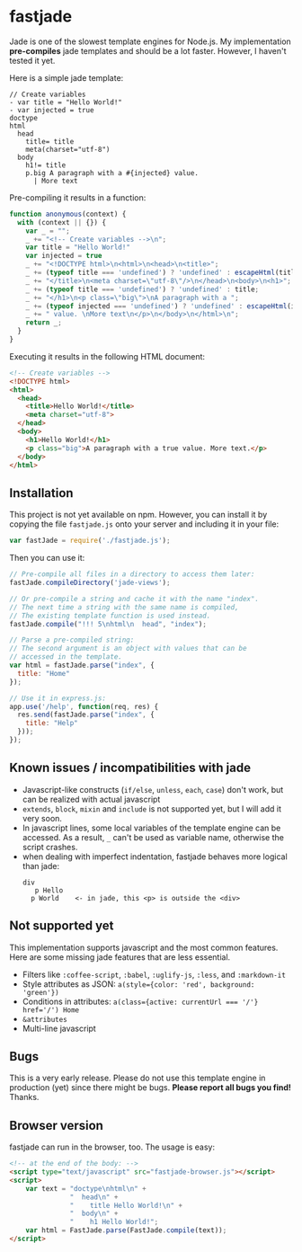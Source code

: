 # fastjade
Jade is one of the slowest template engines for Node.js. My implementation **pre-compiles** jade templates and should be a lot faster. However, I haven't tested it yet.

Here is a simple jade template:

```jade
// Create variables
- var title = "Hello World!"
- var injected = true
doctype
html
  head
    title= title
    meta(charset="utf-8")
  body
    h1!= title
    p.big A paragraph with a #{injected} value. 
      | More text
```

Pre-compiling it results in a function:

```javascript
function anonymous(context) {
  with (context || {}) {
    var _ = "";
    _ += "<!-- Create variables -->\n";
    var title = "Hello World!"
    var injected = true
    _ += "<!DOCTYPE html>\n<html>\n<head>\n<title>";
    _ += (typeof title === 'undefined') ? 'undefined' : escapeHtml(title);
    _ += "</title>\n<meta charset=\"utf-8\"/>\n</head>\n<body>\n<h1>";
    _ += (typeof title === 'undefined') ? 'undefined' : title;
    _ += "</h1>\n<p class=\"big\">\nA paragraph with a ";
    _ += (typeof injected === 'undefined') ? 'undefined' : escapeHtml(injected);
    _ += " value. \nMore text\n</p>\n</body>\n</html>\n";
    return _;
  }
}
```

Executing it results in the following HTML document:

```html
<!-- Create variables -->
<!DOCTYPE html>
<html>
  <head>
    <title>Hello World!</title>
    <meta charset="utf-8">
  </head>
  <body>
    <h1>Hello World!</h1>
    <p class="big">A paragraph with a true value. More text.</p>
  </body>
</html>
```

## Installation

This project is not yet available on npm. However, you can install it by copying the file `fastjade.js` onto your server and including it in your file:

```javascript
var fastJade = require('./fastjade.js');
```

Then you can use it:

```javascript
// Pre-compile all files in a directory to access them later:
fastJade.compileDirectory('jade-views');

// Or pre-compile a string and cache it with the name "index".
// The next time a string with the same name is compiled,
// The existing template function is used instead.
fastJade.compile("!!! 5\nhtml\n  head", "index");

// Parse a pre-compiled string:
// The second argument is an object with values that can be
// accessed in the template.
var html = fastJade.parse("index", {
  title: "Home"
});

// Use it in express.js:
app.use('/help', function(req, res) {
  res.send(fastJade.parse("index", {
    title: "Help"
  }));
});

```

## Known issues / incompatibilities with jade

  * Javascript-like constructs (`if/else`, `unless`, `each`, `case`) don't work, but can be realized with actual javascript
  * `extends`, `block`, `mixin` and `include` is not supported yet, but I will add it very soon.
  * In javascript lines, some local variables of the template engine can be accessed. As a result, `_` can't be used as variable name, otherwise the script crashes.
  * when dealing with imperfect indentation, fastjade behaves more logical than jade:
    ```jade
    div
       p Hello
      p World    <- in jade, this <p> is outside the <div>
    ```

## Not supported yet

This implementation supports javascript and the most common features. Here are some missing jade features that are less essential.

  * Filters like `:coffee-script`, `:babel`, `:uglify-js`, `:less`, and `:markdown-it`
  * Style attributes as JSON: `a(style={color: 'red', background: 'green'})`
  * Conditions in attributes: `a(class={active: currentUrl === '/'} href='/') Home`
  * `&attributes`
  * Multi-line javascript

## Bugs

This is a very early release. Please do not use this template engine in production (yet) since there might be bugs. **Please report all bugs you find!** Thanks.

## Browser version

fastjade can run in the browser, too. The usage is easy:

```html
<!-- at the end of the body: -->
<script type="text/javascript" src="fastjade-browser.js"></script>
<script>
    var text = "doctype\nhtml\n" +
               "  head\n" +
               "    title Hello World!\n" +
               "  body\n" +
               "    h1 Hello World!";
    var html = FastJade.parse(FastJade.compile(text));
</script>
```

